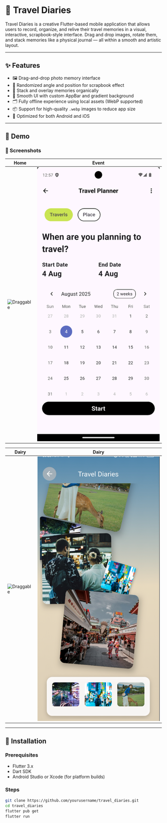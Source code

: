 # 🧳 Travel Diaries

Travel Diaries is a creative Flutter-based mobile application that allows users to record, organize, and relive their travel memories in a visual, interactive, scrapbook-style interface. Drag and drop images, rotate them, and stack memories like a physical journal — all within a smooth and artistic layout.

---

## ✨ Features

- 🖼️ Drag-and-drop photo memory interface
- 🔄 Randomized angle and position for scrapbook effect
- 🎨 Stack and overlay memories organically
- 🧭 Smooth UI with custom AppBar and gradient background
- 🗂️ Fully offline experience using local assets (WebP supported)
- 📦 Support for high-quality `.webp` images to reduce app size
- 📱 Optimized for both Android and iOS

---

## 🎥 Demo

### 📸 Screenshots

|Home | Event |
|-----------------|----------------|
| ![Draggable](assets/images/ss1) | ![Dropped](assets/images/ss2.png) |

|Dairy | Dairy |
|-----------------|----------------|
| ![Draggable](assets/images/ss2) | ![Dropped](assets/images/ss4.png) |


<!-- ### 🎬 Video Walkthrough

https://user-images.githubusercontent.com/your-username/your-demo-video.mp4 -->


---

## 🚀 Installation

### Prerequisites

- Flutter 3.x
- Dart SDK
- Android Studio or Xcode (for platform builds)

### Steps

```bash
git clone https://github.com/yourusername/travel_diaries.git
cd travel_diaries
flutter pub get
flutter run
